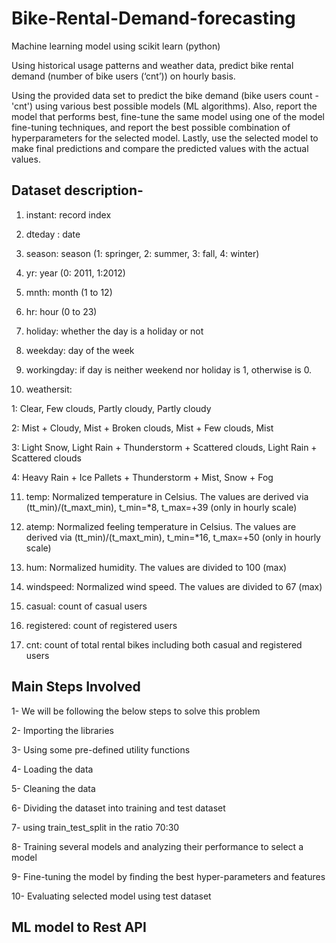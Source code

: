 # Bike-Rental-Demand-forecasting
Machine learning model using scikit learn (python)

Using historical usage patterns and weather data, predict bike rental demand (number of bike users (‘cnt’)) on hourly basis.

Using the provided data set to predict the bike demand (bike users count - 'cnt') using various best possible models (ML algorithms). Also, report the model that performs best, fine-tune the same model using one of the model fine-tuning techniques, and report the best possible combination of hyperparameters for the selected model. Lastly, use the selected model to make final predictions and compare the predicted values with the actual values.

## Dataset description-

1) instant: record index

2) dteday : date

3) season: season (1: springer, 2: summer, 3: fall, 4: winter)

4) yr: year (0: 2011, 1:2012)

5) mnth: month (1 to 12)

6) hr: hour (0 to 23)

7) holiday: whether the day is a holiday or not

8) weekday: day of the week

9) workingday: if day is neither weekend nor holiday is 1, otherwise is 0.

10) weathersit:

  1: Clear, Few clouds, Partly cloudy, Partly cloudy

  2: Mist + Cloudy, Mist + Broken clouds, Mist + Few clouds, Mist

  3: Light Snow, Light Rain + Thunderstorm + Scattered clouds, Light Rain + Scattered clouds

  4: Heavy Rain + Ice Pallets + Thunderstorm + Mist, Snow + Fog

11) temp: Normalized temperature in Celsius. The values are derived via (tt_min)/(t_maxt_min), t_min=*8, t_max=+39 (only in hourly scale)

12) atemp: Normalized feeling temperature in Celsius. The values are derived via (tt_min)/(t_maxt_min), t_min=*16, t_max=+50 (only in hourly scale)

13) hum: Normalized humidity. The values are divided to 100 (max)

14) windspeed: Normalized wind speed. The values are divided to 67 (max)

15) casual: count of casual users

16) registered: count of registered users

17) cnt: count of total rental bikes including both casual and registered users

## Main Steps Involved

1- We will be following the below steps to solve this problem

2- Importing the libraries

3- Using some pre-defined utility functions

4- Loading the data

5- Cleaning the data

6- Dividing the dataset into training and test dataset

7- using train_test_split in the ratio 70:30

8- Training several models and analyzing their performance to select a model

9- Fine-tuning the model by finding the best hyper-parameters and features

10- Evaluating selected model using test dataset


## ML model to Rest API


